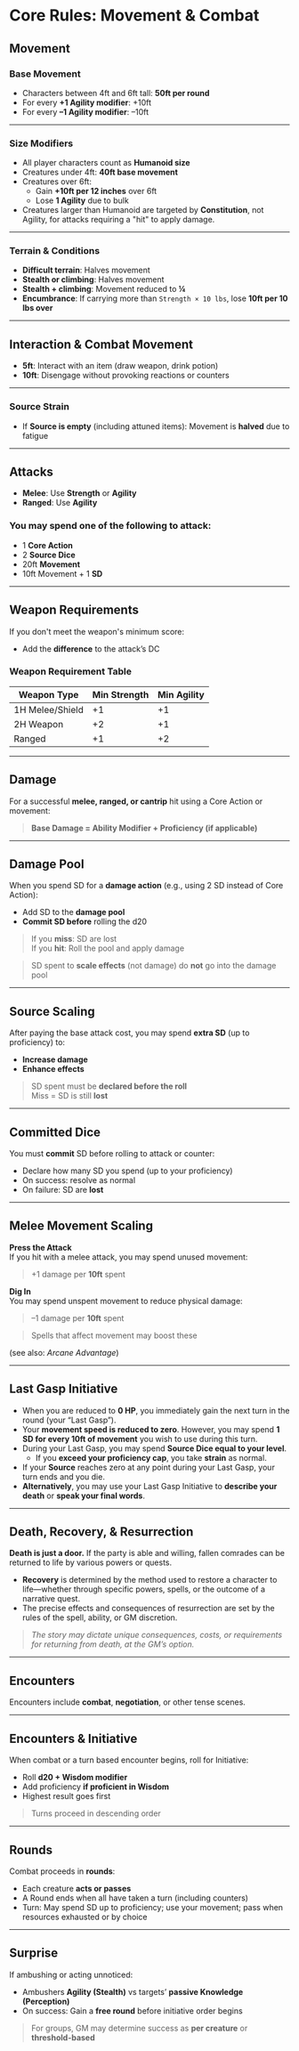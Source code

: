 # Core Rules: Movement & Combat

## Movement

### Base Movement

- Characters between 4ft and 6ft tall: **50ft per round**
- For every **+1 Agility modifier**: +10ft
- For every **–1 Agility modifier**: –10ft

---

### Size Modifiers

- All player characters count as **Humanoid size**
- Creatures under 4ft: **40ft base movement**
- Creatures over 6ft:
  - Gain **+10ft per 12 inches** over 6ft
  - Lose **1 Agility** due to bulk
- Creatures larger than Humanoid are targeted by **Constitution**, not Agility, for attacks requiring a "hit" to apply damage.

---

### Terrain & Conditions

- **Difficult terrain**: Halves movement
- **Stealth or climbing**: Halves movement
- **Stealth + climbing**: Movement reduced to **¼**
- **Encumbrance**: If carrying more than `Strength × 10 lbs`, lose **10ft per 10 lbs over**

---

## Interaction & Combat Movement

- **5ft**: Interact with an item (draw weapon, drink potion)
- **10ft**: Disengage without provoking reactions or counters

---

### Source Strain

- If **Source is empty** (including attuned items): Movement is **halved** due to fatigue

---

## Attacks

- **Melee**: Use **Strength** or **Agility**
- **Ranged**: Use **Agility**

### You may spend one of the following to attack:

- 1 **Core Action**
- 2 **Source Dice**
- 20ft **Movement**
- 10ft Movement + 1 **SD**

---

## Weapon Requirements

If you don't meet the weapon's minimum score:
- Add the **difference** to the attack’s DC

### Weapon Requirement Table

| Weapon Type     | Min Strength | Min Agility |
|-----------------|--------------|-------------|
| 1H Melee/Shield | +1           | +1          |
| 2H Weapon       | +2           | +1          |
| Ranged          | +1           | +2          |

---

## Damage

For a successful **melee, ranged, or cantrip** hit using a Core Action or movement:

> **Base Damage = Ability Modifier + Proficiency (if applicable)**

---

## Damage Pool

When you spend SD for a **damage action** (e.g., using 2 SD instead of Core Action):

- Add SD to the **damage pool**
- **Commit SD before** rolling the d20

> If you **miss**: SD are lost  
> If you **hit**: Roll the pool and apply damage

> SD spent to **scale effects** (not damage) do **not** go into the damage pool

---

## Source Scaling

After paying the base attack cost, you may spend **extra SD** (up to proficiency) to:

- **Increase damage**
- **Enhance effects**

> SD spent must be **declared before the roll**  
> Miss = SD is still **lost**

---

## Committed Dice

You must **commit** SD before rolling to attack or counter:

- Declare how many SD you spend (up to your proficiency)
- On success: resolve as normal
- On failure: SD are **lost**

---

## Melee Movement Scaling

**Press the Attack**  
If you hit with a melee attack, you may spend unused movement:  
> +1 damage per **10ft** spent

**Dig In**  
You may spend unspent movement to reduce physical damage:  
> –1 damage per **10ft** spent

> Spells that affect movement may boost these 

(see also: *Arcane Advantage*)

---

## Last Gasp Initiative

- When you are reduced to **0 HP**, you immediately gain the next turn in the round (your “Last Gasp”).
- Your **movement speed is reduced to zero**. However, you may spend **1 SD for every 10ft of movement** you wish to use during this turn.
- During your Last Gasp, you may spend **Source Dice equal to your level**.
    - If you **exceed your proficiency cap**, you take **strain** as normal.
- If your **Source** reaches zero at any point during your Last Gasp, your turn ends and you die.
- **Alternatively**, you may use your Last Gasp Initiative to **describe your death** or **speak your final words**.

---

## Death, Recovery, & Resurrection

**Death is just a door.** If the party is able and willing, fallen comrades can be returned to life by various powers or quests.

- **Recovery** is determined by the method used to restore a character to life—whether through specific powers, spells, or the outcome of a narrative quest.
- The precise effects and consequences of resurrection are set by the rules of the spell, ability, or GM discretion.

> *The story may dictate unique consequences, costs, or requirements for returning from death, at the GM’s option.*

---

## Encounters

Encounters include **combat**, **negotiation**, or other tense scenes.

---

## Encounters & Initiative

When combat or a turn based encounter begins, roll for Initiative:

- Roll **d20 + Wisdom modifier**
- Add proficiency **if proficient in Wisdom**
- Highest result goes first

> Turns proceed in descending order

---

## Rounds

Combat proceeds in **rounds**:

- Each creature **acts or passes**
- A Round ends when all have taken a turn (including counters)
- Turn: May spend SD up to proficiency; use your movement; pass when resources exhausted or by choice

---

## Surprise

If ambushing or acting unnoticed:

- Ambushers **Agility (Stealth)** vs targets’ **passive Knowledge (Perception)**
- On success: Gain a **free round** before initiative order begins

> For groups, GM may determine success as **per creature** or **threshold-based**

